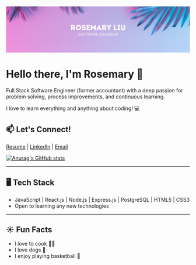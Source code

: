 ![alt text](/banner.jpg)

# Hello there, I'm Rosemary 👋
Full Stack Software Engineer (former accountant) with a deep passion for problem solving, process improvements, and continuous learning.

I love to learn everything and anything about coding! :computer:

## :mailbox: Let's Connect!
[Resume](https://drive.google.com/file/d/1R6A21XvE4a8QAZZrC36wpnocIUJ2lgCz/view?usp=sharing) | [LinkedIn](https://www.linkedin.com/in/rosemaryliu) |  [Email](mailto:rliu18@gmail.com)

[![Anurag's GitHub stats](https://github-readme-stats.vercel.app/api?username=rosemary-liu&show_icons=true&theme=material-palenight&hide=contribs,stars)](https://github.com/anuraghazra/github-readme-stats)

***
## :desktop_computer: Tech Stack

* JavaScript | React.js | Node.js | Express.js | PostgreSQL | HTML5 | CSS3
* Open to learning any new technologies

***
## :sunny: Fun Facts

* I love to cook :woman_cook:
* I love dogs :dog:
* I enjoy playing basketball :basketball:
